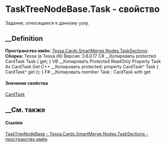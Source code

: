 # TaskTreeNodeBase.Task - свойство
Задание, относящееся к данному узлу.
## __Definition
 **Пространство имён:**
[Tessa.Cards.SmartMerge.Nodes.TaskSections](N_Tessa_Cards_SmartMerge_Nodes_TaskSections.htm)  
 **Сборка:** Tessa (в Tessa.dll) Версия: 3.6.0.17
C# __Копировать
     protected CardTask Task { get; }
VB __Копировать
     Protected ReadOnly Property Task As CardTask
    	Get
C++ __Копировать
     protected:
    property CardTask^ Task {
    	CardTask^ get ();
    }
F# __Копировать
     member Task : CardTask with get
#### Значение свойства
[CardTask](T_Tessa_Cards_CardTask.htm)
##  __См. также
#### Ссылки
[TaskTreeNodeBase -
](T_Tessa_Cards_SmartMerge_Nodes_TaskSections_TaskTreeNodeBase.htm)
[Tessa.Cards.SmartMerge.Nodes.TaskSections - пространство
имён](N_Tessa_Cards_SmartMerge_Nodes_TaskSections.htm)
